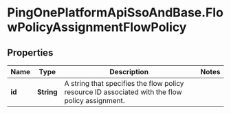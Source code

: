 # PingOnePlatformApiSsoAndBase.FlowPolicyAssignmentFlowPolicy

## Properties

Name | Type | Description | Notes
------------ | ------------- | ------------- | -------------
**id** | **String** | A string that specifies the flow policy resource ID associated with the flow policy assignment. | 


